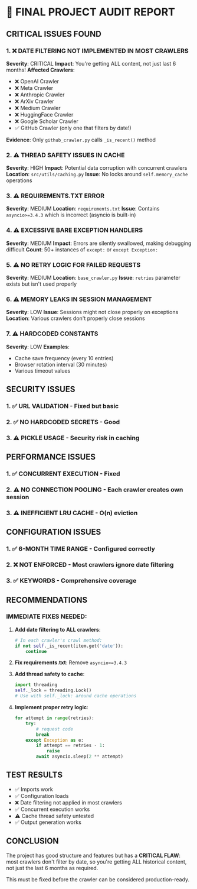 # 🚨 FINAL PROJECT AUDIT REPORT

## CRITICAL ISSUES FOUND

### 1. ❌ **DATE FILTERING NOT IMPLEMENTED IN MOST CRAWLERS**
**Severity**: CRITICAL
**Impact**: You're getting ALL content, not just last 6 months!
**Affected Crawlers**: 
- ❌ OpenAI Crawler
- ❌ Meta Crawler
- ❌ Anthropic Crawler
- ❌ ArXiv Crawler
- ❌ Medium Crawler
- ❌ HuggingFace Crawler
- ❌ Google Scholar Crawler
- ✅ GitHub Crawler (only one that filters by date!)

**Evidence**: Only `github_crawler.py` calls `_is_recent()` method

### 2. ⚠️ **THREAD SAFETY ISSUES IN CACHE**
**Severity**: HIGH
**Impact**: Potential data corruption with concurrent crawlers
**Location**: `src/utils/caching.py`
**Issue**: No locks around `self.memory_cache` operations

### 3. ⚠️ **REQUIREMENTS.TXT ERROR**
**Severity**: MEDIUM
**Location**: `requirements.txt`
**Issue**: Contains `asyncio>=3.4.3` which is incorrect (asyncio is built-in)

### 4. ⚠️ **EXCESSIVE BARE EXCEPTION HANDLERS**
**Severity**: MEDIUM
**Impact**: Errors are silently swallowed, making debugging difficult
**Count**: 50+ instances of `except:` or `except Exception:`

### 5. ⚠️ **NO RETRY LOGIC FOR FAILED REQUESTS**
**Severity**: MEDIUM
**Location**: `base_crawler.py`
**Issue**: `retries` parameter exists but isn't used properly

### 6. ⚠️ **MEMORY LEAKS IN SESSION MANAGEMENT**
**Severity**: LOW
**Issue**: Sessions might not close properly on exceptions
**Location**: Various crawlers don't properly close sessions

### 7. ⚠️ **HARDCODED CONSTANTS**
**Severity**: LOW
**Examples**:
- Cache save frequency (every 10 entries)
- Browser rotation interval (30 minutes)
- Various timeout values

## SECURITY ISSUES

### 1. ✅ **URL VALIDATION** - Fixed but basic
### 2. ✅ **NO HARDCODED SECRETS** - Good
### 3. ⚠️ **PICKLE USAGE** - Security risk in caching

## PERFORMANCE ISSUES

### 1. ✅ **CONCURRENT EXECUTION** - Fixed
### 2. ⚠️ **NO CONNECTION POOLING** - Each crawler creates own session
### 3. ⚠️ **INEFFICIENT LRU CACHE** - O(n) eviction

## CONFIGURATION ISSUES

### 1. ✅ **6-MONTH TIME RANGE** - Configured correctly
### 2. ❌ **NOT ENFORCED** - Most crawlers ignore date filtering
### 3. ✅ **KEYWORDS** - Comprehensive coverage

## RECOMMENDATIONS

### IMMEDIATE FIXES NEEDED:

1. **Add date filtering to ALL crawlers**:
   ```python
   # In each crawler's crawl method:
   if not self._is_recent(item.get('date')):
       continue
   ```

2. **Fix requirements.txt**:
   Remove `asyncio>=3.4.3`

3. **Add thread safety to cache**:
   ```python
   import threading
   self._lock = threading.Lock()
   # Use with self._lock: around cache operations
   ```

4. **Implement proper retry logic**:
   ```python
   for attempt in range(retries):
       try:
           # request code
           break
       except Exception as e:
           if attempt == retries - 1:
               raise
           await asyncio.sleep(2 ** attempt)
   ```

## TEST RESULTS

- ✅ Imports work
- ✅ Configuration loads
- ❌ Date filtering not applied in most crawlers
- ✅ Concurrent execution works
- ⚠️ Cache thread safety untested
- ✅ Output generation works

## CONCLUSION

The project has good structure and features but has a **CRITICAL FLAW**: 
most crawlers don't filter by date, so you're getting ALL historical content, 
not just the last 6 months as required.

This must be fixed before the crawler can be considered production-ready.
